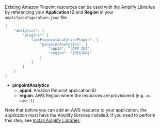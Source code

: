 Existing Amazon Pinpoint resources can be used with the Amplify Libraries by referencing your **Application ID** and **Region** in your `amplifyconfiguration.json` file.

```dart
{
    "analytics": {
        "plugins": {
            "awsPinpointAnalyticsPlugin": {
                "pinpointAnalytics": {
                    "appId": "[APP ID]",
                    "region": "[REGION]"
                }
            }
        }
    }
}
```

- **pinpointAnalytics**
  - **appId**: Amazon Pinpoint application ID
  - **region**: AWS Region where the resources are provisioned (e.g. `us-east-1`)

Note that before you can add an AWS resource to your application, the application must have the Amplify libraries installed. If you need to perform this step, see [Install Amplify Libraries](~/lib/project-setup/create-application.md#n2-install-amplify-libraries). 